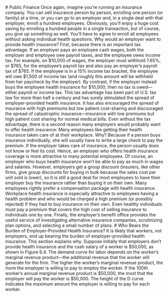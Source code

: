 \# Public Finance Once again, imagine you’re running an insurance company. You can sell insurance person by person, enrolling one person (or family) at a time, or you can go to an employer and, in a single deal with that employer, enroll a hundred employees. Obviously, you’ll enjoy a huge cost saving by enrolling a hundred people in a single transaction, but of course, you give up something as well. You’ll have to agree to enroll all employees without asking individual health questions. Why would an employer want to provide health insurance? First, because there is an important tax advantage. If an employer pays an employee cash wages, both the employer and employee owe payroll taxes, and the employee owes income tax. For example, on $10,000 of wages, the employer must withhold 7.65%, or $765, for the employee’s payroll tax and also pay an employer’s payroll tax of $765. If the employee is in a 15% income tax bracket, the employee will owe $1,500 of income tax (and roughly this amount will be withheld from her paycheck by the employer). By contrast, if the employer instead buys the employee health insurance for $10,000, then no tax is owed—either payroll or income tax. This tax advantage has been part of U.S. tax law for more than half a century and has surely stimulated the spread of employer-provided health insurance. It has also encouraged the spread of insurance with high premiums but low patient cost-sharing and discouraged the spread of catastrophic insurance—insurance with low premiums but high patient cost sharing for normal medical bills. Even without the tax advantage, there is a second reason many employers would probably want to offer health insurance: Many employees like getting their health insurance taken care of at their workplace. Why? Because if a person buys insurance individually, she will usually have to write a large check to pay the premium. If the employer takes care of insurance, the person usually does not know or feel its cost. Hence, an employer who offers health insurance coverage is more attractive to many potential employees. Of course, an employer who buys health insurance won’t be able to pay as much in wages and salaries. However, employers get a group discount (insurers, like other firms, give group discounts for buying in bulk because the sales cost per unit sold is lower), so it is still a good deal for most employees to have their employer buy the insurance rather than buying it on their own. Many employees rightly prefer a compensation package with health insurance. Workplace health insurance is especially attractive to employees having a health problem and who would be charged a high premium (or possibly rejected) if they had to buy insurance on their own. Even healthy individuals must pay a premium that covers the high cost of selling insurance to individuals one by one. Finally, the employer’s benefit office provides the useful service of investigating alternative insurance companies, scrutinizing plan options, and selecting a small number of plans. # Who Bears the Burden of Employer-Provided Health Insurance? It is likely that workers, not employers, end up bearing the burden of employer-provided health insurance. This section explains why. Suppose initially that employers don’t provide health insurance and the cash salary of a worker is $50,000, as shown in Figure 6.4. The demand curve for labor depends on the worker’s marginal revenue product—the additional revenue that the worker will generate for the firm. The higher the worker’s marginal revenue product, the more the employer is willing to pay to employ the worker. If the 100th worker’s annual marginal revenue product is $50,000, the most that the employer will pay the worker is $50,000. The height of the D curve indicates the maximum amount the employer is willing to pay for each worker.
